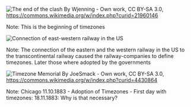 ![The end of the clash](resources/The-Golden-Spike-7Oct2012.jpg)
<span class="credit">By Wjenning - Own work, CC BY-SA 3.0, https://commons.wikimedia.org/w/index.php?curid=21960146</span>

Note: This is the beginning of timezones




![Connection of east-western railway in the US](resources/1869-Golden_Spike.jpg)

Note: The connection of the eastern and the western railway in the US to the
transcontinental railway caused the railway-companies to define timezones.
Later those where adopted by the governments



![Timezone Memorial](resources/timezoneMemorial.jpg)
<span class="credit">By JoeSmack - Own work, CC BY-SA 3.0, https://commons.wikimedia.org/w/index.php?curid=4430864</span>

Note: Chicago 11.10.1883 - Adoption of Timezones - First day with timezones: 18.11.1883: Why is that necessary?
